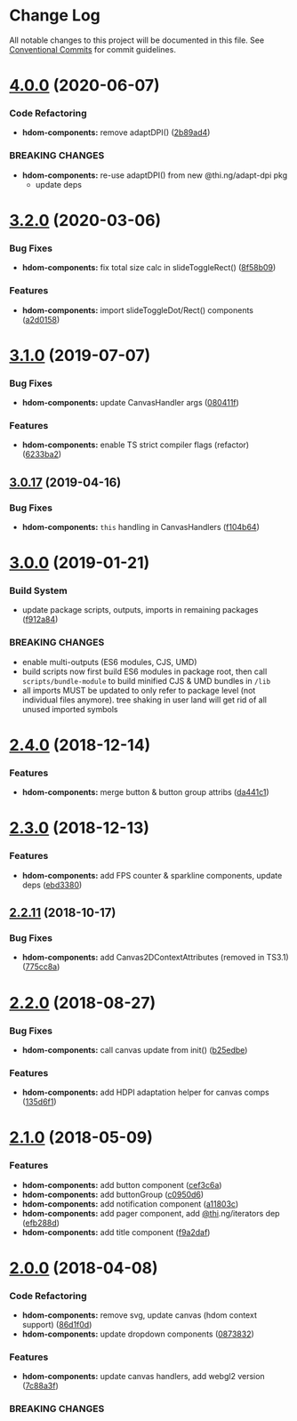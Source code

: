 #  Change Log 

All notable changes to this project will be documented in this file. See [Conventional Commits](https://conventionalcommits.org) for commit guidelines. 

#  [4.0.0](https://github.com/thi-ng/umbrella/compare/@thi.ng/hdom-components@3.2.12...@thi.ng/hdom-components@4.0.0) (2020-06-07) 

###  Code Refactoring 

- **hdom-components:** remove adaptDPI() ([2b89ad4](https://github.com/thi-ng/umbrella/commit/2b89ad4135b9c765436fd4a496eecb080a9f59fa)) 

###  BREAKING CHANGES 

- **hdom-components:** re-use adaptDPI() from new @thi.ng/adapt-dpi pkg 
    - update deps 

#  [3.2.0](https://github.com/thi-ng/umbrella/compare/@thi.ng/hdom-components@3.1.13...@thi.ng/hdom-components@3.2.0) (2020-03-06) 

###  Bug Fixes 

- **hdom-components:** fix total size calc in slideToggleRect() ([8f58b09](https://github.com/thi-ng/umbrella/commit/8f58b0992396357f4e06a7c2d835a751ef848dfd)) 

###  Features 

- **hdom-components:** import slideToggleDot/Rect() components ([a2d0158](https://github.com/thi-ng/umbrella/commit/a2d015863ddea9e7a883dc9e0ce0e2e9a38497ae)) 

#  [3.1.0](https://github.com/thi-ng/umbrella/compare/@thi.ng/hdom-components@3.0.20...@thi.ng/hdom-components@3.1.0) (2019-07-07) 

###  Bug Fixes 

- **hdom-components:** update CanvasHandler args ([080411f](https://github.com/thi-ng/umbrella/commit/080411f)) 

###  Features 

- **hdom-components:** enable TS strict compiler flags (refactor) ([6233ba2](https://github.com/thi-ng/umbrella/commit/6233ba2)) 

##  [3.0.17](https://github.com/thi-ng/umbrella/compare/@thi.ng/hdom-components@3.0.16...@thi.ng/hdom-components@3.0.17) (2019-04-16) 

###  Bug Fixes 

- **hdom-components:** `this` handling in CanvasHandlers ([f104b64](https://github.com/thi-ng/umbrella/commit/f104b64)) 

#  [3.0.0](https://github.com/thi-ng/umbrella/compare/@thi.ng/hdom-components@2.4.6...@thi.ng/hdom-components@3.0.0) (2019-01-21) 

###  Build System 

- update package scripts, outputs, imports in remaining packages ([f912a84](https://github.com/thi-ng/umbrella/commit/f912a84)) 

###  BREAKING CHANGES 

- enable multi-outputs (ES6 modules, CJS, UMD) 
- build scripts now first build ES6 modules in package root, then call   `scripts/bundle-module` to build minified CJS & UMD bundles in `/lib` 
- all imports MUST be updated to only refer to package level   (not individual files anymore). tree shaking in user land will get rid of   all unused imported symbols 

#  [2.4.0](https://github.com/thi-ng/umbrella/compare/@thi.ng/hdom-components@2.3.0...@thi.ng/hdom-components@2.4.0) (2018-12-14) 

###  Features 

- **hdom-components:** merge button & button group attribs ([da441c1](https://github.com/thi-ng/umbrella/commit/da441c1)) 

#  [2.3.0](https://github.com/thi-ng/umbrella/compare/@thi.ng/hdom-components@2.2.15...@thi.ng/hdom-components@2.3.0) (2018-12-13) 

###  Features 

- **hdom-components:** add FPS counter & sparkline components, update deps ([ebd3380](https://github.com/thi-ng/umbrella/commit/ebd3380)) 

##  [2.2.11](https://github.com/thi-ng/umbrella/compare/@thi.ng/hdom-components@2.2.10...@thi.ng/hdom-components@2.2.11) (2018-10-17) 

###  Bug Fixes 

- **hdom-components:** add Canvas2DContextAttributes (removed in TS3.1) ([775cc8a](https://github.com/thi-ng/umbrella/commit/775cc8a)) 

#  [2.2.0](https://github.com/thi-ng/umbrella/compare/@thi.ng/hdom-components@2.1.13...@thi.ng/hdom-components@2.2.0) (2018-08-27) 

###  Bug Fixes 

- **hdom-components:** call canvas update from init() ([b25edbe](https://github.com/thi-ng/umbrella/commit/b25edbe)) 

###  Features 

- **hdom-components:** add HDPI adaptation helper for canvas comps ([135d6f1](https://github.com/thi-ng/umbrella/commit/135d6f1)) 

#  [2.1.0](https://github.com/thi-ng/umbrella/compare/@thi.ng/hdom-components@2.0.3...@thi.ng/hdom-components@2.1.0) (2018-05-09) 

###  Features 

- **hdom-components:** add button component ([cef3c6a](https://github.com/thi-ng/umbrella/commit/cef3c6a)) 
- **hdom-components:** add buttonGroup ([c0950d6](https://github.com/thi-ng/umbrella/commit/c0950d6)) 
- **hdom-components:** add notification component ([a11803c](https://github.com/thi-ng/umbrella/commit/a11803c)) 
- **hdom-components:** add pager component, add [@thi](https://github.com/thi).ng/iterators dep ([efb288d](https://github.com/thi-ng/umbrella/commit/efb288d)) 
- **hdom-components:** add title component ([f9a2daf](https://github.com/thi-ng/umbrella/commit/f9a2daf)) 

#  [2.0.0](https://github.com/thi-ng/umbrella/compare/@thi.ng/hdom-components@1.1.2...@thi.ng/hdom-components@2.0.0) (2018-04-08) 

###  Code Refactoring 

- **hdom-components:** remove svg, update canvas (hdom context support) ([86d1f0d](https://github.com/thi-ng/umbrella/commit/86d1f0d)) 
- **hdom-components:** update dropdown components ([0873832](https://github.com/thi-ng/umbrella/commit/0873832)) 

###  Features 

- **hdom-components:** update canvas handlers, add webgl2 version ([7c88a3f](https://github.com/thi-ng/umbrella/commit/7c88a3f)) 

###  BREAKING CHANGES 

